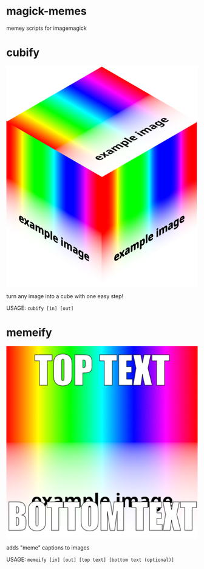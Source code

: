 # magick-memes
memey scripts for imagemagick

# cubify
![cubify](images/cubify.png)

turn any image into a cube with one easy step!

USAGE: `cubify [in] [out]`

# memeify 
![memeify](images/memeify.png)

adds "meme" captions to images

USAGE: `memeify [in] [out] [top text] [bottom text (optional)]`
